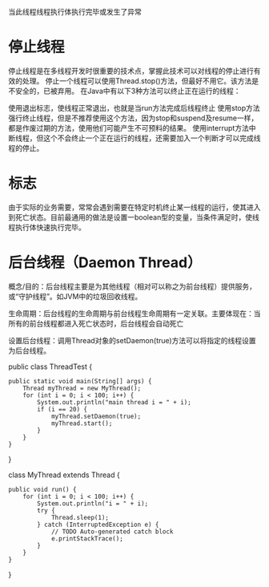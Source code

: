 

当此线程线程执行体执行完毕或发生了异常

# 停止线程

停止线程是在多线程开发时很重要的技术点，掌握此技术可以对线程的停止进行有效的处理。
停止一个线程可以使用Thread.stop()方法，但最好不用它。该方法是不安全的，已被弃用。
在Java中有以下3种方法可以终止正在运行的线程：

使用退出标志，使线程正常退出，也就是当run方法完成后线程终止
使用stop方法强行终止线程，但是不推荐使用这个方法，因为stop和suspend及resume一样，都是作废过期的方法，使用他们可能产生不可预料的结果。
使用interrupt方法中断线程，但这个不会终止一个正在运行的线程，还需要加入一个判断才可以完成线程的停止。




# 标志

由于实际的业务需要，常常会遇到需要在特定时机终止某一线程的运行，使其进入到死亡状态。目前最通用的做法是设置一boolean型的变量，当条件满足时，使线程执行体快速执行完毕。


# 后台线程（Daemon Thread）

概念/目的：后台线程主要是为其他线程（相对可以称之为前台线程）提供服务，或“守护线程”。如JVM中的垃圾回收线程。

生命周期：后台线程的生命周期与前台线程生命周期有一定关联。主要体现在：当所有的前台线程都进入死亡状态时，后台线程会自动死亡



设置后台线程：调用Thread对象的setDaemon(true)方法可以将指定的线程设置为后台线程。

public class ThreadTest {

    public static void main(String[] args) {
        Thread myThread = new MyThread();
        for (int i = 0; i < 100; i++) {
            System.out.println("main thread i = " + i);
            if (i == 20) {
                myThread.setDaemon(true);
                myThread.start();
            }
        }
    }

}

class MyThread extends Thread {

    public void run() {
        for (int i = 0; i < 100; i++) {
            System.out.println("i = " + i);
            try {
                Thread.sleep(1);
            } catch (InterruptedException e) {
                // TODO Auto-generated catch block
                e.printStackTrace();
            }
        }
    }
}



